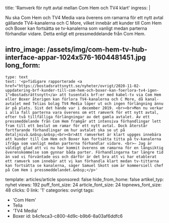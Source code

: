 title: 'Ramverk för nytt avtal mellan Com Hem och TV4 klart'
ingress: |
  <p>Nu ska Com Hem och TV4 Media vara överens om ramarna för ett nytt avtal gällande TV4-kanalerna och C More, vilket innebär att kunder till Com Hem och Boxer kan fortsätta se tv-kanalerna som vanligt medan parterna förhandlar vidare. Detta enligt ett pressmeddelande från Com Hem.
  </p>
  
intro_image: /assets/img/com-hem-tv-hub-interface-appar-1024x576-1604481451.jpg
long_form:
  -
    type: text
    text: '<p>Tidigare rapporterade <a href="https://bostadsrattsnytt.se/nyheter/ovrigt/2020-11-02-uppdatering-brf-kunder-till-com-hem-och-boxer-kan-foerlora-tv4-igen-1">Bostadsrättsnytt</a> att tusentals brf:er med kabel-tv via Com Hem eller Boxer återigen kan förlora TV4-kanalerna och C More, då kanal-avtalet med Telias bolag TV4 Media löper ut och ingen förlängning ännu är på plats. Sist det hände var i december 2019. <br><br>Men nu verkar i alla fall parterna vara överens om ett ramverk för ett nytt avtal, efter två tillfälliga förlängningar av det gamla avtalet. Av ett pressmeddelande från Com Hem framgår att intensiva förhandlingar lett fram till ett beslut om ramar för ett nytt avtal. Dock återstår fortfarande förhandlingar om hur avtalet ska se ut på detaljnivå.&nbsp;&nbsp;<br><br>Att ramverket är klart uppges innebära att kunder till Com Hem och Boxer kan fortsätta titta på tv-kanalerna ifråga som vanligt medan parterna förhandlar vidare. <br>– Jag är väldigt glad att vi nu har kommit överens om ramarna för en långsiktig överenskommelse som gynnar båda parter. Förhandlingarna tar längre tid än vad vi förväntade oss och därför är det bra att vi har etablerat ett ramverk som innebär att vi kan förhandla klart medan tv-tittarna kan fortsätta se kanalerna, säger Samuel Skott som är kommersiell chef på Com Hem i pressmeddelandet.&nbsp;</p>'
template: articles/article
sponsored: false
hide_from_home: false
artikel_typ: nyhet
views: 192
puff_font_size: 24
article_font_size: 24
topnews_font_size: 48
clicks: 0
link: '1'
categories: ovrigt
tags:
  - 'Com Hem'
  - Telia
  - 'TV4 Media'
  - Boxer
id: b4cfeca3-c800-4d9c-b9b6-8a03af6ddfc6
